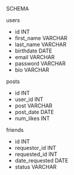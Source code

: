 SCHEMA

users
- id INT
- first_name VARCHAR
- last_name VARCHAR
- birthdate DATE
- email VARCHAR
- password VARCHAR
- bio VARCHAR

posts
- id INT
- user_id INT
- post VARCHAR
- post_date DATE
- num_likes INT

friends
- id INT
- requestor_id INT
- requested_id INT
- date_requested DATE
- status VARCHAR
